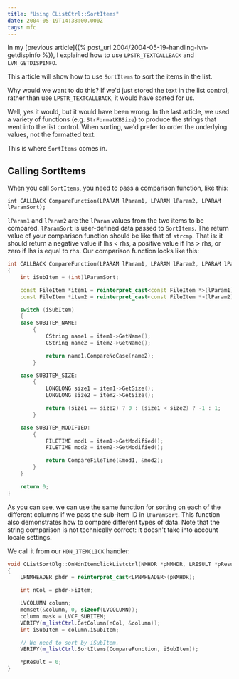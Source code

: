 ```yaml
---
title: "Using CListCtrl::SortItems"
date: 2004-05-19T14:38:00.000Z
tags: mfc
---
```

In my [previous article]({% post_url 2004/2004-05-19-handling-lvn-getdispinfo %}), I explained how to use `LPSTR_TEXTCALLBACK` and `LVN_GETDISPINFO`.

This article will show how to use `SortItems` to sort the items in the list.

Why would we want to do this? If we'd just stored the text in the list control, rather than use `LPSTR_TEXTCALLBACK`, it
would have sorted for us.

Well, yes it would, but it would have been wrong. In the last article, we used a variety of functions (e.g.
`StrFormatKBSize`) to produce the strings that went into the list control. When sorting, we'd prefer to order the
underlying values, not the formatted text.

This is where `SortItems` comes in.

## Calling SortItems

When you call `SortItems`, you need to pass a comparison function, like this:

```
int CALLBACK CompareFunction(LPARAM lParam1, LPARAM lParam2, LPARAM lParamSort);
```

`lParam1` and `lParam2` are the `lParam` values from the two items to be compared. `lParamSort` is user-defined data
passed to `SortItems`. The return value of your comparison function should be like that of `strcmp`. That is: it should
return a negative value if lhs < rhs, a positive value if lhs > rhs, or zero if lhs is equal to rhs. Our comparison
function looks like this:

```c++
int CALLBACK CompareFunction(LPARAM lParam1, LPARAM lParam2, LPARAM lParamSort)
{
    int iSubItem = (int)lParamSort;

    const FileItem *item1 = reinterpret_cast<const FileItem *>(lParam1);
    const FileItem *item2 = reinterpret_cast<const FileItem *>(lParam2);

    switch (iSubItem)
    {
    case SUBITEM_NAME:
        {
            CString name1 = item1->GetName();
            CString name2 = item2->GetName();

            return name1.CompareNoCase(name2);
        }

    case SUBITEM_SIZE:
        {
            LONGLONG size1 = item1->GetSize();
            LONGLONG size2 = item2->GetSize();

            return (size1 == size2) ? 0 : (size1 < size2) ? -1 : 1;
        }

    case SUBITEM_MODIFIED:
        {
            FILETIME mod1 = item1->GetModified();
            FILETIME mod2 = item2->GetModified();

            return CompareFileTime(&mod1, &mod2);
        }
    }

    return 0;
}
```

As you can see, we can use the same function for sorting on each of the different columns if we pass the sub-item ID in
`lParamSort`. This function also demonstrates how to compare different types of data. Note that the string comparison is
not technically correct: it doesn't take into account locale settings.

We call it from our `HDN_ITEMCLICK` handler:

```c++
void CListSortDlg::OnHdnItemclickListctrl(NMHDR *pNMHDR, LRESULT *pResult)
{
    LPNMHEADER phdr = reinterpret_cast<LPNMHEADER>(pNMHDR);

    int nCol = phdr->iItem;

    LVCOLUMN column;
    memset(&column, 0, sizeof(LVCOLUMN));
    column.mask = LVCF_SUBITEM;
    VERIFY(m_listCtrl.GetColumn(nCol, &column));
    int iSubItem = column.iSubItem;

    // We need to sort by iSubItem.
    VERIFY(m_listCtrl.SortItems(CompareFunction, iSubItem));

    *pResult = 0;
}
```
